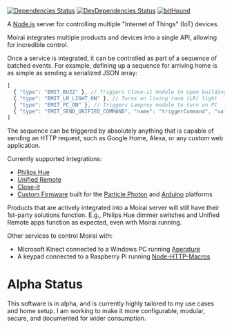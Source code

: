 [![Dependencies Status](https://david-dm.org/nase00/moirai.svg?style=flat-square)](https://david-dm.org/nase00/moirai)
[![DevDependencies Status](https://david-dm.org/nase00/moirai/dev-status.svg?style=flat-square)](https://david-dm.org/nase00/moirai#info=devDependencies)
[![bitHound](https://img.shields.io/bithound/code/github/Nase00/moirai.svg?style=flat-square)](https://www.bithound.io/github/Nase00/moirai/master/files)

A [Node.js](https://nodejs.org/) server for controlling multiple "Internet of Things" (IoT) devices.

Moirai integrates multiple products and devices into a single API, allowing for incredible control.

Once a service is integrated, it can be controlled as part of a sequence of batched events.
For example, defining up a sequence for arriving home is as simple as sending a serialized JSON array:

```js
[
  { "type": "EMIT_BUZZ" }, // Triggers Close-it module to open building gate
  { "type": "EMIT_LR_LIGHT_ON" }, // Turns on living room (LR) light
  { "type": "EMIT_PC_ON" }, // Triggers Lamprey module to turn on PC
  { "type": "EMIT_SEND_UNIFIED_COMMAND", "name": "triggerCommand", "value": 3, "delay": 60000 } // Wait 60 seconds, then triggers script on PC to open and play music
]
```
The sequence can be triggered by absolutely anything that is capable of sending an HTTP request, such as Google Home, Alexa, or any custom web application.

Currently supported integrations:

* [Philips Hue](http://www2.meethue.com/en-us/)
* [Unified Remote](https://www.unifiedremote.com/)
* [Close-it](https://github.com/Nase00/close-it)
* [Custom Firmware](./firmware) built for the [Particle Photon](particle.io) and [Arduino](https://www.arduino.cc/) platforms

Products that are actively integrated into a Moirai server will still have their 1st-party solutions function.
E.g., Philips Hue dimmer switches and Unified Remote apps function as expected, even with Moirai running.

Other services to control Moirai with:
* Microsoft Kinect connected to a Windows PC running [Aperature](https://github.com/Nase00/aperature)
* A keypad connected to a Raspberry Pi running [Node-HTTP-Macros](https://github.com/Nase00/node-http-macros)

# Alpha Status

This software is in alpha, and is currently highly tailored to my use cases and home setup.
I am working to make it more configurable, modular, secure, and documented for wider consumption.
